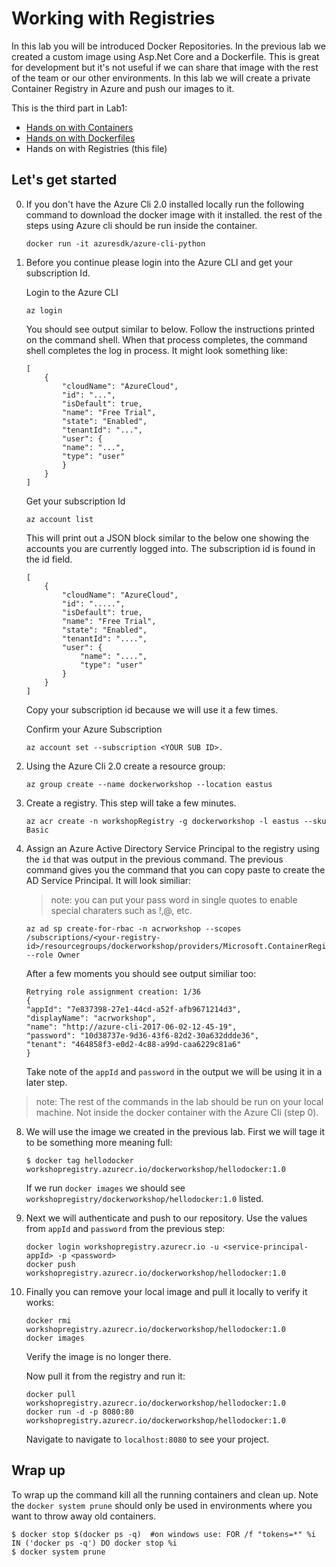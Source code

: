 # Working with Registries

In this lab you will be introduced Docker Repositories.  In the previous lab we created a custom image using Asp.Net Core and a Dockerfile.  This is great for development but it's not useful if we can share that image with the rest of the team or our other environments.  In this lab we will create a private Container Registry in Azure and push our images to it.

This is the third part in Lab1:

- [Hands on with Containers](Hands-on-with-containers.md)
- [Hands on with Dockerfiles](Hands-on-with-dockerfiles.md)
- Hands on with Registries (this file)


## Let's get started

0. If you don't have the Azure Cli 2.0 installed locally run the following command to download the docker image with it installed.  the rest of the steps using Azure cli should be run inside the container.

    ```
    docker run -it azuresdk/azure-cli-python 
    ```

1. Before you continue please login into the Azure CLI and get your subscription Id.

    Login to the Azure CLI
    
    ```
    az login
    ```

    You should see output similar to below. Follow the instructions printed on the command shell. When that process completes, the command shell completes the log in process. It might look something like:

    ```
    [
        {
            "cloudName": "AzureCloud",
            "id": "...",
            "isDefault": true,
            "name": "Free Trial",
            "state": "Enabled",
            "tenantId": "...",
            "user": {
            "name": "...",
            "type": "user"
            }
        }
    ] 
    ```

    Get your subscription Id
    
    ```
    az account list
    ```

    This will print out a JSON block similar to the below one showing the accounts you are currently logged into. The subscription id is found in the id field.

    ```
    [
        {
            "cloudName": "AzureCloud",
            "id": ".....",
            "isDefault": true,
            "name": "Free Trial",
            "state": "Enabled",
            "tenantId": "....",
            "user": {
                "name": "....",
                "type": "user"
            }
        }
    ]
    ```

    Copy your subscription id because we will use it a few times.

    Confirm your Azure Subscription

    ```
    az account set --subscription <YOUR SUB ID>.  
    ```

2. Using the Azure Cli 2.0 create a resource group:

    ```
    az group create --name dockerworkshop --location eastus
    ```

3. Create a registry.  This step will take a few minutes.

    ```
    az acr create -n workshopRegistry -g dockerworkshop -l eastus --sku Basic
    ```

3.  Assign an Azure Active Directory Service Principal to the registry using the ```id``` that was output in the previous command.  The previous command gives you the command that you can copy paste to create the AD Service Principal.  It will look similiar:

    > note: you can put your pass word in single quotes to enable special charaters such as !,@, etc.

    ```
    az ad sp create-for-rbac -n acrworkshop --scopes /subscriptions/<your-registry-id>/resourcegroups/dockerworkshop/providers/Microsoft.ContainerRegistry/registries/workshopRegistry --role Owner 
    ```

    After a few  moments you should see output similiar too:

    ```
    Retrying role assignment creation: 1/36
    {
    "appId": "7e837398-27e1-44cd-a52f-afb9671214d3",
    "displayName": "acrworkshop",
    "name": "http://azure-cli-2017-06-02-12-45-19",
    "password": "10d38737e-9d36-43f6-82d2-30a632ddde36",
    "tenant": "464858f3-e0d2-4c88-a99d-caa6229c81a6"
    }
    ```

    Take note of the ```appId``` and ```password``` in the output we will be using it in a later step.

> note: The rest of the commands in the lab should be run on your local machine. Not inside the docker container with the Azure Cli (step 0).

8. We will use the image we created in the previous lab.  First we will tage it to be something more meaning full:

    ```
    $ docker tag hellodocker workshopregistry.azurecr.io/dockerworkshop/hellodocker:1.0
    ```

    If we run ```docker images``` we should see ```workshopregistry/dockerworkshop/hellodocker:1.0``` listed.

9. Next we will authenticate and push to our repository.  Use the values from ```appId``` and ```password``` from the previous step:

    ```
    docker login workshopregistry.azurecr.io -u <service-principal-appId> -p <password> 
    docker push workshopregistry.azurecr.io/dockerworkshop/hellodocker:1.0
    ```

10. Finally you can remove your local image and pull it locally to verify it works:

    ```
    docker rmi workshopregistry.azurecr.io/dockerworkshop/hellodocker:1.0
    docker images
    ```

    Verify the image is no longer there.

    Now pull it from the registry and run it:

    ```
    docker pull workshopregistry.azurecr.io/dockerworkshop/hellodocker:1.0
    docker run -d -p 8080:80 workshopregistry.azurecr.io/dockerworkshop/hellodocker:1.0
    ```

     Navigate to navigate to ```localhost:8080``` to see your project. 


## Wrap up
To wrap up the command kill all the running containers and clean up.  Note the ```docker system prune``` should only be used in environments where you want to throw away old containers.

```
$ docker stop $(docker ps -q)  #on windows use: FOR /f "tokens=*" %i IN ('docker ps -q') DO docker stop %i
$ docker system prune
```

